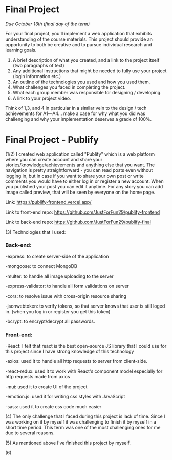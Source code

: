# Final Project
*Due October 13th (final day of the term)*

For your final project, you'll implement a web application that exhibits understanding of the course materials. 
This project should provide an opportunity to both be creative and to pursue individual research and learning goals.


1. A brief description of what you created, and a link to the project itself (two paragraphs of text)
2. Any additional instructions that might be needed to fully use your project (login information etc.)
3. An outline of the technologies you used and how you used them.
4. What challenges you faced in completing the project.
5. What each group member was responsible for designing / developing.
6. A link to your project video.

Think of 1,3, and 4 in particular in a similar vein to the design / tech achievements for A1—A4… make a case for why what you did was challenging and why your implementation deserves a grade of 100%.

# Final Project - Publify

(1/2) I created web application called "Publify" which is a web platform where you can create account and share your stories/knowledge/achievements and anything else that you want. The navigation is pretty straightforward - you can read posts even without logging in, but in case if you want to share your own post or write comments you would have to either log in or register a new account. When you published your post you can edit it anytime. For any story you can add image called preview, that will be seen by everyone on the home page. 

Link: https://publify-frontend.vercel.app/

Link to front-end repo: https://github.com/JustForFun29/publify-frontend

Link to back-end repo: https://github.com/JustForFun29/publify-final

(3) Technologies that I used:

### Back-end:

-express: to create server-side of the application

-mongoose: to connect MongoDB

-multer: to handle all image uploading to the server

-express-validator: to handle all form validations on server

-cors: to resolve issue with cross-origin resource sharing

-jsonwebtoken: to verify tokens, so that server knows that user is still loged in. (when you log in or register you get this token)

-bcrypt: to encrypt/decrypt all passwords.

### Front-end:

-React: I felt that react is the best open-source JS library that I could use for this project since I have strong knowledge of this technology

-axios: used it to handle all http requests to server from client-side.

-react-redux: used it to work with React's component model especially for http requests made from axios

-mui: used it to create UI of the project

-emotion.js: used it for writing css styles with JavaScript

-sass: used it to create css code much easier


(4) The only challenge that I faced during this project is lack of time. Since I was working on it by myself it was challenging to finish it by myself in a short time period. This term was one of the most challenging ones for me due to several reasons.

(5) As mentioned above I've finished this project by myself.

(6)
